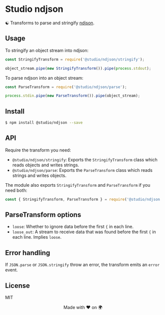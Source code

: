 # Studio ndjson

☯️ Transforms to parse and stringify [ndjson][1].

## Usage

To stringify an object stream into ndjson:

```js
const StringifyTransform = require('@studio/ndjson/stringify');

object_stream.pipe(new StringifyTransform()).pipe(process.stdout);
```

To parse ndjson into an object stream:

```js
const ParseTransform = require('@studio/ndjson/parse');

process.stdin.pipe(new ParseTransform()).pipe(object_stream);
```

## Install

```bash
$ npm install @studio/ndjson --save
```

## API

Require the transform you need:

- `@studio/ndjson/stringify`: Exports the `StringifyTransform` class which
  reads objects and writes strings.
- `@studio/ndjson/parse`: Exports the `ParseTransform` class which reads
  strings and writes objects.

The module also exports `StringifyTransform` and `ParseTransform` if you need
both:

```js
const { StringifyTransform, ParseTransform } = require('@studio/ndjson');
```

## ParseTransform options

- `loose`: Whether to ignore data before the first `{` in each line.
- `loose_out`: A stream to receive data that was found before the first `{` in
  each line. Implies `loose`.

## Error handling

If `JSON.parse` or `JSON.stringify` throw an error, the transform emits an
`error` event.

## License

MIT

<div align="center">Made with ❤️ on 🌍</div>

[1]: http://ndjson.org/
